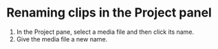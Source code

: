 # Renaming clips in the Project panel

1. In the Project pane, select a media file and then click its name.
2. Give the media file a new name.

